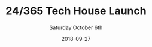 ---
title: 24/365 Tech House Launch
subtitle: Saturday October 6th
modal-id: 3
layout: blog-post
date: 2018-09-27
img: 24-365-launch.png
thumbnail: 24-365-thumbnail.png
alt: image-alt
project-date: September 2018
client: none
category: event
category-link: event
description: Come to the Urban League of Essex County, 506 Central Avenue, Newark, 1-4pm, for the launch of the 24/365 program. This is otherwise known as the Tech House.
permalink: /:year/:month/:day/:title.html
link: /2018/09/22/24_365-launch
---